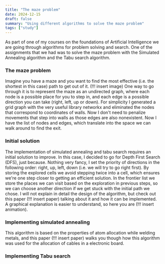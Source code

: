 ```yaml
---
title: "The maze problem"
date: 2024-12-15
draft: false
summary: "Using different algorithms to solve the maze problem"
tags: ["study"]
---
```


As part of one of my courses on the foundations of Artificial Intelligence we are going through algorithms for problem solving and search. One of the assignments that we had was to solve the maze problem with the Simulated Annealing algorithm and the Tabu search algorithm.

### The maze problem
Imagine you have a maze and you want to find the most effective (i.e. the shortest in this case) path to get out of it. (!!! insert image)
One way to go through it is to represent the maze as an undirected graph, where each node is a possible place for you to step in, and each edge is a possible direction you can take (right, left, up or down). For simplicity I generated a grid graph with the very useful library networkx and eliminated the nodes that correspond to coordinates of walls. Now I don't need to penalize movements that step into walls as those edges are also nonexistent. Now I have the list of nodes and edges, which translate into the space we can walk around to find the exit.

### Initial solution
The implementation of simulated annealing and tabu search requires an initial solution to improve. In this case, I decided to go for Depth First Search (DFS), just because. Nothing very fancy, I set the priority of directions in the following order: right, up, left, down (i.e. we will try to go right first). By storing the explored cells we avoid stepping twice into a cell, which ensures we're one step closer to getting an efficient solution. In the frontier list we store the places we can visit based on the exploration in previous steps, so we can choose another direction if we get stuck with the initial path we chose.
I will not explain in detail the design of the algorithm, but check out this paper (!!! insert paper) talking about it and how it can be implemented.
A graphical explanation is easier to understand, so here you are (!!! insert animation).

### Implementing simulated annealing
This algorithm is based on the properties of atom allocation while welding metals, and this paper (!!! insert paper) walks you though how this algorithm was used for the allocation of cables in a electronic board.

### Implementing Tabu search